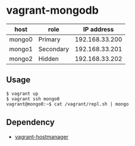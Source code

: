 # vagrant-mongodb

|host |role|IP address    |
|-----|----|--------------|
|mongo0|Primary  |192.168.33.200|
|mongo1|Secondary|192.168.33.201|
|mongo2|Hidden   |192.168.33.202|

## Usage

```
$ vagrant up
$ vagrant ssh mongo0
vagrant@mongo0:~$ cat /vagrant/repl.sh | mongo
```

## Dependency
- [vagrant-hostmanager](https://github.com/devopsgroup-io/vagrant-hostmanager)
